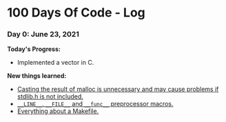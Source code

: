 # 100 Days Of Code - Log

### Day 0: June 23, 2021

**Today's Progress:**
- Implemented a vector in C.

**New things learned:**
- [Casting the result of malloc is unnecessary and may cause problems if stdlib.h is not included.](https://stackoverflow.com/questions/605845/do-i-cast-the-result-of-malloc)
- [`__LINE__`, `__FILE__` and `__func__` preprocessor macros.](https://www.lemoda.net/c/line-file-func/)
- [Everything about a Makefile.](https://ftp.gnu.org/old-gnu/Manuals/make-3.79.1/html_chapter/make_8.html)